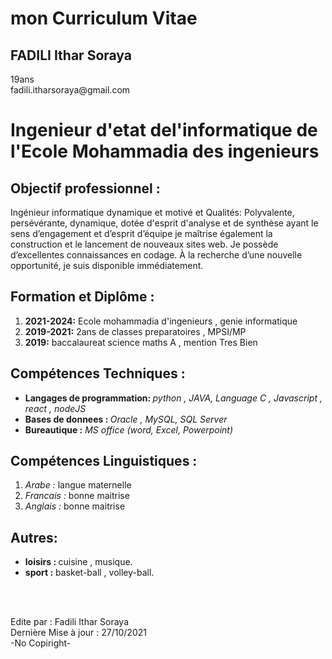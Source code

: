 <html>
    <head> 
        <meta charset= "utf-8">   
    </head>
    <body>
        <h1> mon Curriculum Vitae</h1>
         <p> <h2> <strong> FADILI Ithar Soraya  </strong>  </h2>
          19ans <br>
          fadili.itharsoraya@gmail.com
        </p>  
        <h1> Ingenieur d'etat del'informatique de l'Ecole Mohammadia des ingenieurs </h1>
        <aside>
        <h2> Objectif professionnel : </h2>
        <p> Ingénieur informatique dynamique et motivé et Qualités: Polyvalente, persévérante, dynamique,
            dotée d'esprit d'analyse et de synthèse ayant le sens d’engagement et d’esprit d’équipe je 
            maîtrise également la construction et le lancement de nouveaux sites web. Je possède d’excellentes connaissances en codage.
             À la recherche d’une nouvelle opportunité, je suis disponible immédiatement.</p>
        </aside>
        <section>
        <h2> Formation et Diplôme :</h2>  
        <ol>
            <li> <strong > 2021-2024:</strong> Ecole mohammadia d'ingenieurs , genie informatique </li>
            <li> <strong > 2019-2021:</strong> 2ans de classes preparatoires , MPSI/MP </li>
            <li> <strong > 2019:</strong> baccalaureat science maths A , mention Tres Bien </li> 
        </ol>
        </section> 
        <section> 
        <h2>Compétences Techniques : </h2> 
        <ul>
            <li> <strong> Langages de programmation: </strong> <em> python , JAVA, Language C , Javascript , react , nodeJS </em> </li>
            <li><strong> Bases de donnees : </strong><em> Oracle , MySQL, SQL Server </em></li> 
            <li> <strong> Bureautique :</strong> <em> MS office (word, Excel, Powerpoint) </em></li>
        </ul>
        </section>
        <section>
        <h2> Compétences Linguistiques :</h2>
        <ol>
            <li> <em>Arabe :</em> langue maternelle </li>
            <li> <em> Francais :</em> bonne maitrise </li>
            <li> <em> Anglais : </em> bonne maitrise </li>
        </ol>
        </section>
        <section>
        <h2> Autres: </h2>
        <ul>
            <li> <strong >loisirs : </strong> cuisine , musique. </li>
            <li> <strong >sport :</strong> basket-ball , volley-ball.</li>
        </ul>
        <br>
        <br>
        </section>
        <footer> 
        <p>
             Edite par : Fadili Ithar Soraya  <br>
             Dernière Mise à jour : 27/10/2021<br>
             -No Copiright- 
        </p>
        </footer>
    </body>
</html>
